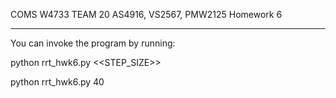 COMS W4733
TEAM 20
AS4916, VS2567, PMW2125
Homework 6
______________

You can invoke the program by running:

python rrt_hwk6.py <<STEP_SIZE>>

python rrt_hwk6.py 40


